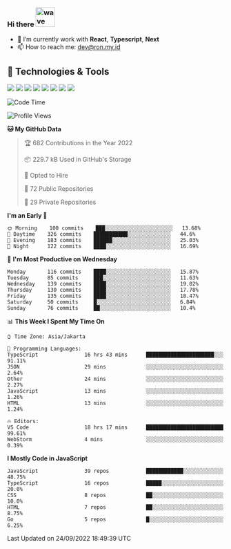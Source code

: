 ### Hi there <img src="https://i.ibb.co/q0Hx1KK/wave.gif" alt="wave" width="45px">

- 🌱 I’m currently work with **React**, **Typescript**, **Next**
- 📫 How to reach me: dev@ron.my.id

## 🔧 Technologies & Tools

![](https://img.shields.io/badge/OS-Linux-informational?style=flat&logo=linux&logoColor=white&color=2bbc8a)
![](https://img.shields.io/badge/OS-Windows-informational?style=flat&logo=windows&logoColor=white&color=2bbc8a)
![](https://img.shields.io/badge/Code-JavaScript-informational?style=flat&logo=javascript&logoColor=white&color=2bbc8a)
![](https://img.shields.io/badge/Code-Golang-informational?style=flat&logo=go&logoColor=white&color=2bbc8a)
![](https://img.shields.io/badge/Code-React-informational?style=flat&logo=react&logoColor=white&color=2bbc8a)
![](https://img.shields.io/badge/Code-Next-informational?style=flat&logo=next.js&logoColor=white&color=2bbc8a)
![](https://img.shields.io/badge/Shell-Bash-informational?style=flat&logo=gnu-bash&logoColor=white&color=2bbc8a)
![](https://img.shields.io/badge/Tools-Docker-informational?style=flat&logo=docker&logoColor=white&color=2bbc8a)

<!--START_SECTION:waka-->
![Code Time](http://img.shields.io/badge/Code%20Time-449%20hrs%2014%20mins-blue)

![Profile Views](http://img.shields.io/badge/Profile%20Views-1-blue)

**🐱 My GitHub Data** 

> 🏆 682 Contributions in the Year 2022
 > 
> 📦 229.7 kB Used in GitHub's Storage 
 > 
> 💼 Opted to Hire
 > 
> 📜 72 Public Repositories 
 > 
> 🔑 29 Private Repositories  
 > 
**I'm an Early 🐤** 

```text
🌞 Morning    100 commits    ███░░░░░░░░░░░░░░░░░░░░░░   13.68% 
🌆 Daytime    326 commits    ███████████░░░░░░░░░░░░░░   44.6% 
🌃 Evening    183 commits    ██████░░░░░░░░░░░░░░░░░░░   25.03% 
🌙 Night      122 commits    ████░░░░░░░░░░░░░░░░░░░░░   16.69%

```
📅 **I'm Most Productive on Wednesday** 

```text
Monday       116 commits    ████░░░░░░░░░░░░░░░░░░░░░   15.87% 
Tuesday      85 commits     ███░░░░░░░░░░░░░░░░░░░░░░   11.63% 
Wednesday    139 commits    ████░░░░░░░░░░░░░░░░░░░░░   19.02% 
Thursday     130 commits    ████░░░░░░░░░░░░░░░░░░░░░   17.78% 
Friday       135 commits    ████░░░░░░░░░░░░░░░░░░░░░   18.47% 
Saturday     50 commits     █░░░░░░░░░░░░░░░░░░░░░░░░   6.84% 
Sunday       76 commits     ██░░░░░░░░░░░░░░░░░░░░░░░   10.4%

```


📊 **This Week I Spent My Time On** 

```text
⌚︎ Time Zone: Asia/Jakarta

💬 Programming Languages: 
TypeScript               16 hrs 43 mins      ██████████████████████░░░   91.11% 
JSON                     29 mins             ░░░░░░░░░░░░░░░░░░░░░░░░░   2.64% 
Other                    24 mins             ░░░░░░░░░░░░░░░░░░░░░░░░░   2.27% 
JavaScript               13 mins             ░░░░░░░░░░░░░░░░░░░░░░░░░   1.26% 
HTML                     13 mins             ░░░░░░░░░░░░░░░░░░░░░░░░░   1.24%

🔥 Editors: 
VS Code                  18 hrs 17 mins      █████████████████████████   99.61% 
WebStorm                 4 mins              ░░░░░░░░░░░░░░░░░░░░░░░░░   0.39%

```

**I Mostly Code in JavaScript** 

```text
JavaScript               39 repos            ████████████░░░░░░░░░░░░░   48.75% 
TypeScript               16 repos            █████░░░░░░░░░░░░░░░░░░░░   20.0% 
CSS                      8 repos             ██░░░░░░░░░░░░░░░░░░░░░░░   10.0% 
HTML                     7 repos             ██░░░░░░░░░░░░░░░░░░░░░░░   8.75% 
Go                       5 repos             █░░░░░░░░░░░░░░░░░░░░░░░░   6.25%

```



 Last Updated on 24/09/2022 18:49:39 UTC
<!--END_SECTION:waka-->
